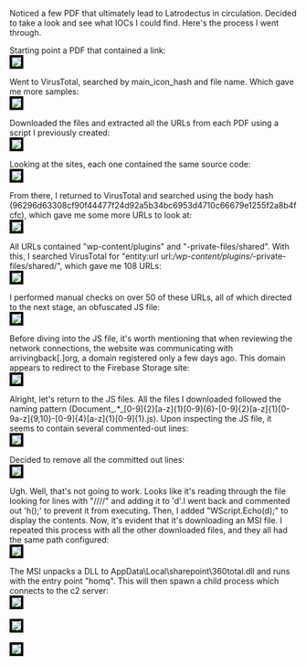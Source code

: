 <style>
img{
	border: 4px solid black;
}
</style>

Noticed a few PDF that ultimately lead to Latrodectus in circulation. Decided to take a look and see what IOCs I could find. Here's the process I went through.

Starting point a PDF that contained a link:
<br>
<a href="Screenshots/Latrodectus1.png"> 
<img src="Screenshots/Latrodectus1.png">
</a>
<br>

Went to VirusTotal, searched by main_icon_hash and file name. Which gave me more samples:
<br>
<a href="Screenshots/Latrodectus2.png"> 
<img src="Screenshots/Latrodectus2.png">
</a>
<br>

Downloaded the files and extracted all the URLs from each PDF using a script I previously created:
<br>
<a href="Screenshots/Latrodectus3.png"> 
<img src="Screenshots/Latrodectus3.png">
</a>
<br>

Looking at the sites, each one contained the same source code:
<br>
<a href="Screenshots/Latrodectus4.png"> 
<img src="Screenshots/Latrodectus4.png">
</a>
<br>

From there, I returned to VirusTotal and searched using the body hash (96296d63308cf90f44477f24d92a5b34bc6953d4710c66679e1255f2a8b4fcfc), which gave me some more URLs to look at:
<br>
<a href="Screenshots/Latrodectus5.png"> 
<img src="Screenshots/Latrodectus5.png">
</a>
<br>

All URLs contained "wp-content/plugins" and "-private-files/shared". With this, I searched VirusTotal for "entity:url url:_/wp-content/plugins/_-private-files/shared/", which gave me 108 URLs:
<br>
<a href="Screenshots/Latrodectus6.png"> 
<img src="Screenshots/Latrodectus6.png">
</a>
<br>

I performed manual checks on over 50 of these URLs, all of which directed to the next stage, an obfuscated JS file:
<br>
<a href="Screenshots/Latrodectus7.png"> 
<img src="Screenshots/Latrodectus7.png">
</a>
<br>

Before diving into the JS file, it's worth mentioning that when reviewing the network connections, the website was communicating with arrivingback[.]org, a domain registered only a few days ago. This domain appears to redirect to the Firebase Storage site:
<br>
<a href="Screenshots/Latrodectus8.png"> 
<img src="Screenshots/Latrodectus8.png">
</a>
<br>

Alright, let's return to the JS files. All the files I downloaded followed the naming pattern (Document_.*_[0-9]{2}[a-z]{1}[0-9]{6}-[0-9]{2}[a-z]{1}[0-9a-z]{9,10}-[0-9]{4}[a-z]{1}[0-9]{1}.js). Upon inspecting the JS file, it seems to contain several commented-out lines:
<br>
<a href="Screenshots/Latrodectus7.png"> 
<img src="Screenshots/Latrodectus7.png">
</a>
<br>

Decided to remove all the committed out lines:
<br>
<a href="Screenshots/Latrodectus10.png"> 
<img src="Screenshots/Latrodectus10.png">
</a>
<br>

Ugh. Well, that's not going to work. Looks like it's reading through the file looking for lines with "////" and adding it to 'd'.I went back and commented out 'h();' to prevent it from executing. Then, I added "WScript.Echo(d);" to display the contents. Now, it's evident that it's downloading an MSI file. I repeated this process with all the other downloaded files, and they all had the same path configured:
<br>
<a href="Screenshots/Latrodectus11.png"> 
<img src="Screenshots/Latrodectus11.png">
</a>
<br>

The MSI unpacks a DLL to AppData\Local\sharepoint\360total.dll and runs with the entry point "homq". This will then spawn a child process which connects to the c2 server:
<br>
<a href="Screenshots/Latrodectus12.png"> 
<img src="Screenshots/Latrodectus12.png">
</a>
<br>
<br>
<a href="Screenshots/Latrodectus13.png"> 
<img src="Screenshots/Latrodectus13.png">
</a>
<br>
<br>
<a href="Screenshots/Latrodectus14.png"> 
<img src="Screenshots/Latrodectus14.png">
</a>
<br>